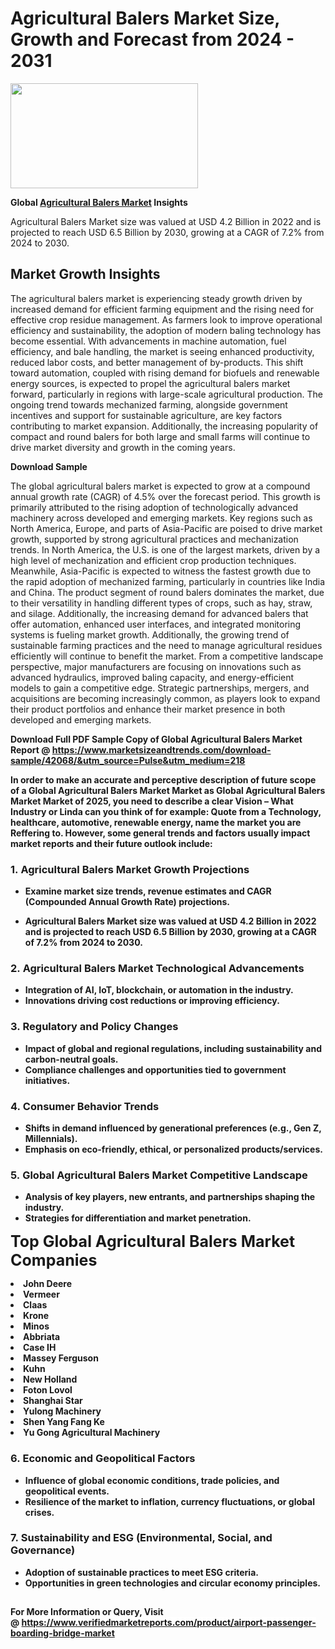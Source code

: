 <H1>Agricultural Balers Market Size, Growth and Forecast from 2024 - 2031</H1><img class="aligncenter size-medium wp-image-584254" src="https://thirdeyenews.in/wp-content/uploads/2024/09/Global-Market-Research-300x168.jpeg" alt="" width="300" height="168" /><p><strong>Global&nbsp;<a href="https://www.marketsizeandtrends.com/download-sample/42068/&amp;utm_source=Pulse&amp;utm_medium=218">Agricultural Balers Market</a> Insights</strong></p><p>Agricultural Balers Market size was valued at USD 4.2 Billion in 2022 and is projected to reach USD 6.5 Billion by 2030, growing at a CAGR of 7.2% from 2024 to 2030.</p><p><h2>Market Growth Insights</h2> <p>The agricultural balers market is experiencing steady growth driven by increased demand for efficient farming equipment and the rising need for effective crop residue management. As farmers look to improve operational efficiency and sustainability, the adoption of modern baling technology has become essential. With advancements in machine automation, fuel efficiency, and bale handling, the market is seeing enhanced productivity, reduced labor costs, and better management of by-products. This shift toward automation, coupled with rising demand for biofuels and renewable energy sources, is expected to propel the agricultural balers market forward, particularly in regions with large-scale agricultural production. The ongoing trend towards mechanized farming, alongside government incentives and support for sustainable agriculture, are key factors contributing to market expansion. Additionally, the increasing popularity of compact and round balers for both large and small farms will continue to drive market diversity and growth in the coming years.</p> <p><strong>Download Sample</strong></p> <p>The global agricultural balers market is expected to grow at a compound annual growth rate (CAGR) of 4.5% over the forecast period. This growth is primarily attributed to the rising adoption of technologically advanced machinery across developed and emerging markets. Key regions such as North America, Europe, and parts of Asia-Pacific are poised to drive market growth, supported by strong agricultural practices and mechanization trends. In North America, the U.S. is one of the largest markets, driven by a high level of mechanization and efficient crop production techniques. Meanwhile, Asia-Pacific is expected to witness the fastest growth due to the rapid adoption of mechanized farming, particularly in countries like India and China. The product segment of round balers dominates the market, due to their versatility in handling different types of crops, such as hay, straw, and silage. Additionally, the increasing demand for advanced balers that offer automation, enhanced user interfaces, and integrated monitoring systems is fueling market growth. Additionally, the growing trend of sustainable farming practices and the need to manage agricultural residues efficiently will continue to benefit the market. From a competitive landscape perspective, major manufacturers are focusing on innovations such as advanced hydraulics, improved baling capacity, and energy-efficient models to gain a competitive edge. Strategic partnerships, mergers, and acquisitions are becoming increasingly common, as players look to expand their product portfolios and enhance their market presence in both developed and emerging markets. <p><strong></p><p><span class=""><strong>Download Full PDF Sample Copy of Global Agricultural Balers Market Report</strong> @ <a href="https://www.marketsizeandtrends.com/download-sample/42068/&amp;utm_source=Pulse&amp;utm_medium=218" target="_blank">https://www.marketsizeandtrends.com/download-sample/42068/&amp;utm_source=Pulse&amp;utm_medium=218</a></span></p><p>In order to make an accurate and perceptive description of future scope of a Global&nbsp;Agricultural Balers Market Market as Global&nbsp;Agricultural Balers Market Market of 2025, you need to describe a clear Vision &ndash; What Industry or Linda can you think of for example: Quote from a Technology, healthcare, automotive, renewable energy, name the market you are Reffering to. However, some general trends and factors usually impact market reports and their future outlook include:</p><h3>1.&nbsp;<strong>Agricultural Balers Market Growth Projections</strong></h3><ul><li>Examine market size trends, revenue estimates and CAGR (Compounded Annual Growth Rate) projections.</li><li><p>Agricultural Balers Market size was valued at USD 4.2 Billion in 2022 and is projected to reach USD 6.5 Billion by 2030, growing at a CAGR of 7.2% from 2024 to 2030.</p></li></ul><h3>2.&nbsp;<strong>Agricultural Balers Market Technological Advancements</strong></h3><ul><li>Integration of AI, IoT, blockchain, or automation in the industry.</li><li>Innovations driving cost reductions or improving efficiency.</li></ul><h3>3.&nbsp;<strong>Regulatory and Policy Changes</strong></h3><ul><li>Impact of global and regional regulations, including sustainability and carbon-neutral goals.</li><li>Compliance challenges and opportunities tied to government initiatives.</li></ul><h3>4.&nbsp;<strong>Consumer Behavior Trends</strong></h3><ul><li>Shifts in demand influenced by generational preferences (e.g., Gen Z, Millennials).</li><li>Emphasis on eco-friendly, ethical, or personalized products/services.</li></ul><h3>5.&nbsp;<strong>Global Agricultural Balers Market Competitive Landscape</strong></h3><ul><li>Analysis of key players, new entrants, and partnerships shaping the industry.</li><li>Strategies for differentiation and market penetration.</li></ul><p data-pm-slice="1 1 []"><span style="color: inherit; font-family: inherit; font-size: 25px;">Top Global Agricultural Balers Market Companies</span></p><div class="" data-test-id=""><p><li>John Deere</li><li> Vermeer</li><li> Claas</li><li> Krone</li><li> Minos</li><li> Abbriata</li><li> Case IH</li><li> Massey Ferguson</li><li> Kuhn</li><li> New Holland</li><li> Foton Lovol</li><li> Shanghai Star</li><li> Yulong Machinery</li><li> Shen Yang Fang Ke</li><li> Yu Gong Agricultural Machinery</li></p></div><h3>6.&nbsp;<strong>Economic and Geopolitical Factors</strong></h3><ul><li>Influence of global economic conditions, trade policies, and geopolitical events.</li><li>Resilience of the market to inflation, currency fluctuations, or global crises.</li></ul><h3>7.&nbsp;<strong>Sustainability and ESG (Environmental, Social, and Governance)</strong></h3><ul><li>Adoption of sustainable practices to meet ESG criteria.</li><li>Opportunities in green technologies and circular economy principles.</li></ul><h2><strong style="font-size: 14px;">For More Information or Query, Visit @&nbsp;</strong><a style="background-color: #ffffff; font-size: 14px;" href="https://www.marketsizeandtrends.com/report/agricultural-balers-market/" target="_blank">https://www.verifiedmarketreports.com/product/airport-passenger-boarding-bridge-market</a></h2>

